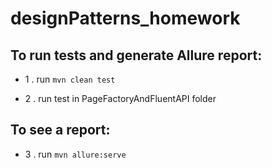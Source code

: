 # designPatterns_homework




## To run tests and generate Allure report:

* 1 . run `mvn clean test`

* 2 . run test in PageFactoryAndFluentAPI folder

## To see a report:

* 3 . run `mvn allure:serve`